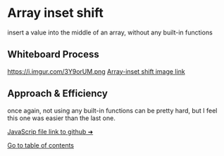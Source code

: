 # Array inset shift
insert a value into the middle of an array, without any built-in functions
## Whiteboard Process
https://i.imgur.com/3Y9orUM.png
[Array-inset shift image link](https://i.imgur.com/qHaDXf9.png)
## Approach & Efficiency
once again, not using any built-in functions can be pretty hard, but I feel this one was easier than the last one.


[JavaScrip file link to github ➜](https://github.com/Suhaib-Ersan/401-data-structures-and-algorithms/blob/main/array-insert-shift/array-insert-shift.js)

[Go to table of contents](https://suhaib-ersan.github.io/401-data-structures-and-algorithms)